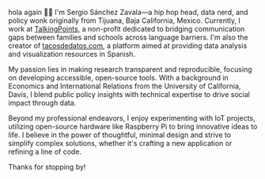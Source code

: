 hola again 👋🏼
I'm Sergio Sánchez Zavala—a hip hop head, data nerd, and policy wonk originally from Tijuana, Baja California, Mexico. 
Currently, I work at [TalkingPoints](https://talkingpts.org), a non-profit dedicated to bridging communication gaps between families and schools across language barriers. 
I'm also the creator of [tacosdedatos.com](https://tacosdedatos.com), a platform aimed at providing data analysis and visualization resources in Spanish.

My passion lies in making research transparent and reproducible, focusing on developing accessible, open-source tools. 
With a background in Economics and International Relations from the University of California, Davis, I blend public policy insights with technical expertise to drive social impact through data.

Beyond my professional endeavors, I enjoy experimenting with IoT projects, utilizing open-source hardware like Raspberry Pi to bring innovative ideas to life. 
I believe in the power of thoughtful, minimal design and strive to simplify complex solutions, whether it's crafting a new application or refining a line of code.

Thanks for stopping by!
